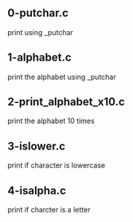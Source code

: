 ## 0-putchar.c

print using _putchar

## 1-alphabet.c

print the alphabet using _putchar

## 2-print_alphabet_x10.c

print the alphabet 10 times

## 3-islower.c

print if character is lowercase

## 4-isalpha.c

print if charcter is a letter
